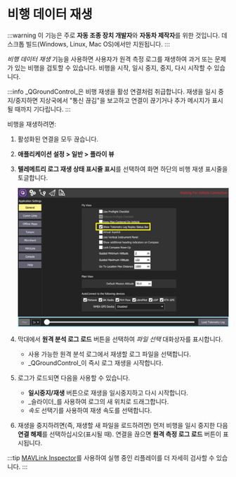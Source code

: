 # 비행 데이터 재생

:::warning
이 기능은 주로 **자동 조종 장치 개발자**와 **자동차 제작자**를 위한 것입니다.
데스크톱 빌드(Windows, Linux, Mac OS)에서만 지원됩니다.
:::

_비행 데이터 재생_ 기능을 사용하면 사용자가 원격 측정 로그를 재생하여 과거 또는 문제가 있는 비행을 검토할 수 있습니다.
비행을 시작, 일시 중지, 중지, 다시 시작할 수 있습니다.

:::info
_QGroundControl_은 비행 재생을 활성 연결처럼 취급합니다.
재생을 일시 중지/중지하면 지상국에서 "통신 끊김"을 보고하고 연결이 끊기거나 추가 메시지가 표시될 때까지 기다립니다.
:::

비행을 재생하려면:

1. 활성화된 연결을 모두 끊습니다.

2. **애플리케이션 설정 > 일반 > 플라이 뷰**

3. **텔레메트리 로그 재생 상태 표시줄 표시**를 선택하여 화면 하단의 비행 재생 표시줄을 토글합니다.

   ![비행 리플레이 전환](../../../assets/fly/flight_replay/flight_replay_toggle.jpg)

4. 막대에서 **원격 분석 로그 로드** 버튼을 선택하여 _파일 선택_ 대화상자를 표시합니다.
   - 사용 가능한 원격 분석 로그에서 재생할 로그 파일을 선택합니다.
   - _QGroundControl_이 즉시 로그 재생을 시작합니다.

5. 로그가 로드되면 다음을 사용할 수 있습니다.
   - **일시중지/재생** 버튼으로 재생을 일시중지하고 다시 시작합니다.
   - _슬라이더_를 사용하여 로그의 새 위치로 드래그합니다.
   - _속도_ 선택기를 사용하여 재생 속도를 선택합니다.

6. 재생을 중지하려면(즉, 재생할 새 파일을 로드하려면) 먼저 비행을 일시 중지한 다음 **연결 해제**를 선택하십시오(표시될 때).
   연결을 끊으면 **원격 측정 로그 로드** 버튼이 표시됩니다.

:::tip
[MAVLink Inspector](../analyze_view/mavlink_inspector.md)를 사용하여 실행 중인 리플레이를 더 자세히 검사할 수 있습니다.
:::
